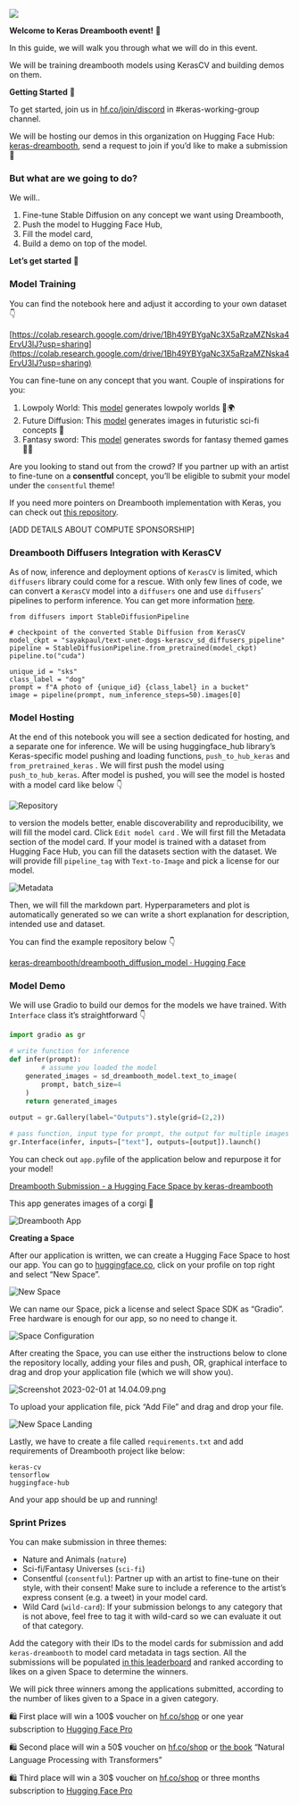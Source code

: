 
![](https://huggingface.co/spaces/keras-dreambooth/README/resolve/main/dreambooth.png)

**Welcome to Keras Dreambooth event!** 🤗 

In this guide, we will walk you through what we will do in this event.

We will be training dreambooth models using KerasCV and building demos on them. 

**Getting Started** 🚀 

To get started, join us in [hf.co/join/discord](http://hf.co/join/discord) in #keras-working-group channel. 

We will be hosting our demos in this organization on Hugging Face Hub: [keras-dreambooth](https://huggingface.co/keras-dreambooth), send a request to join if you’d like to make a submission 🙂

### But what are we going to do?

We will..

1. Fine-tune Stable Diffusion on any concept we want using Dreambooth,
2. Push the model to Hugging Face Hub,
3. Fill the model card,
4. Build a demo on top of the model.

**Let’s get started** 🚀 

### **Model Training**

You can find the notebook here and adjust it according to your own dataset 👇  

[https://colab.research.google.com/drive/1Bh49YBYgaNc3X5aRzaMZNska4ErvU3lJ?usp=sharing](https://colab.research.google.com/drive/1Bh49YBYgaNc3X5aRzaMZNska4ErvU3lJ?usp=sharing) 

You can fine-tune on any concept that you want. Couple of inspirations for you: 

1. Lowpoly World: This [model](https://huggingface.co/MirageML/lowpoly-world) generates lowpoly worlds 🤯🌍
2. Future Diffusion: This [model](https://huggingface.co/nitrosocke/Future-Diffusion) generates images in futuristic sci-fi concepts 🤖
3. Fantasy sword: This [model](https://huggingface.co/MirageML/fantasy-sword) generates swords for fantasy themed games 🧙‍♂️

Are you looking to stand out from the crowd? If you partner up with an artist to fine-tune on a **********consentful********** concept, you’ll be eligible to submit your model under the `consentful` theme!

If you need more pointers on Dreambooth implementation with Keras, you can check out [this repository](https://github.com/sayakpaul/dreambooth-keras). 

[ADD DETAILS ABOUT COMPUTE SPONSORSHIP]

### Dreambooth Diffusers Integration with KerasCV

As of now, inference and deployment options of `KerasCV` is limited, which `diffusers` library could come for a rescue. With only few lines of code, we can convert a `KerasCV` model into a `diffusers` one and use `diffusers`’ pipelines to perform inference. You can get more information [here](https://huggingface.co/docs/diffusers/main/en/using-diffusers/kerascv).

```
from diffusers import StableDiffusionPipeline

# checkpoint of the converted Stable Diffusion from KerasCV
model_ckpt = "sayakpaul/text-unet-dogs-kerascv_sd_diffusers_pipeline"
pipeline = StableDiffusionPipeline.from_pretrained(model_ckpt)
pipeline.to("cuda")

unique_id = "sks"
class_label = "dog"
prompt = f"A photo of {unique_id} {class_label} in a bucket"
image = pipeline(prompt, num_inference_steps=50).images[0]
```

### **Model Hosting**

At the end of this notebook you will see a section dedicated for hosting, and a separate one for inference. We will be using huggingface_hub library’s Keras-specific model pushing and loading functions, `push_to_hub_keras` and `from_pretrained_keras` . We will first push the model using `push_to_hub_keras`. After model is pushed, you will see the model is hosted with a model card like below 👇 

![Repository](https://huggingface.co/datasets/huggingface/documentation-images/resolve/main/dreamboothrepo.png)

to version the models better, enable discoverability and reproducibility, we will fill the model card.  Click `Edit model card` . We will first fill the Metadata section of the model card. If your model is trained with a dataset from Hugging Face Hub, you can fill the datasets section with the dataset. We will provide fill `pipeline_tag` with `Text-to-Image` and pick a license for our model. 

![Metadata](https://huggingface.co/datasets/huggingface/documentation-images/resolve/main/dreambooth-etadata.png)

Then, we will fill the markdown part. Hyperparameters and plot is automatically generated so we can write a short explanation for description, intended use and dataset.


You can find the example repository below 👇 

[keras-dreambooth/dreambooth_diffusion_model · Hugging Face](https://huggingface.co/keras-dreambooth/dreambooth_diffusion_model)

### Model Demo

We will use Gradio to build our demos for the models we have trained. With `Interface` class it’s straightforward 👇  

```python
import gradio as gr

# write function for inference
def infer(prompt):
		# assume you loaded the model
    generated_images = sd_dreambooth_model.text_to_image(
        prompt, batch_size=4
    )
    return generated_images 
    
output = gr.Gallery(label="Outputs").style(grid=(2,2))

# pass function, input type for prompt, the output for multiple images
gr.Interface(infer, inputs=["text"], outputs=[output]).launch()
```

You can check out `app.py`file of the application below and repurpose it for your model!

[Dreambooth Submission - a Hugging Face Space by keras-dreambooth](https://huggingface.co/spaces/keras-dreambooth/example-submission)

This app generates images of a corgi 🐶 

![Dreambooth App](https://huggingface.co/datasets/huggingface/documentation-images/resolve/main/dreambooth_corgi.png)

**Creating a Space**

After our application is written, we can create a Hugging Face Space to host our app. You can go to [huggingface.co](http://huggingface.co), click on your profile on top right and select “New Space”.

![New Space](https://huggingface.co/datasets/huggingface/documentation-images/resolve/main/new_space.png)


We can name our Space, pick a license and select Space SDK as “Gradio”. Free hardware is enough for our app, so no need to change it.

![Space Configuration](https://huggingface.co/datasets/huggingface/documentation-images/resolve/main/space_config.png)

After creating the Space, you can use either the instructions below to clone the repository locally, adding your files and push, OR, graphical interface to drag and drop your application file (which we will show you).

![Screenshot 2023-02-01 at 14.04.09.png](https://s3-us-west-2.amazonaws.com/secure.notion-static.com/1c332e06-c3ac-4e4d-b1af-5a5836cded7c/Screenshot_2023-02-01_at_14.04.09.png)

To upload your application file, pick “Add File” and drag and drop your file.

![New Space Landing](https://huggingface.co/datasets/huggingface/documentation-images/resolve/main/space_landing.png)

Lastly, we have to create a file called `requirements.txt` and add requirements of Dreambooth project like below: 

```
keras-cv
tensorflow
huggingface-hub
```

 And your app should be up and running!

### Sprint **Prizes**

You can make submission in three themes: 

- Nature and Animals (`nature`)
- Sci-fi/Fantasy Universes (`sci-fi`)
- Consentful (`consentful`): Partner up with an artist to fine-tune on their style, with their consent! Make sure to include a reference to the artist’s express consent (e.g. a tweet) in your model card.
- Wild Card (`wild-card`): If your submission belongs to any category that is not above, feel free to tag it with wild-card so we can evaluate it out of that category.

Add the category with their IDs to the model cards for submission and add `keras-dreambooth` to model card metadata in tags section. All the submissions will be populated [in this leaderboard](https://huggingface.co/spaces/keras-dreambooth/leaderboard) and ranked according to likes on a given Space to determine the winners.

We will pick three winners among the applications submitted, according to the number of likes given to a Space in a given category. 

🛍️ First place will win a 100$ voucher on [hf.co/shop](http://hf.co/shop) or one year subscription to [Hugging Face Pro](https://huggingface.co/pricing#pro)

🛍️ Second place will win a 50$ voucher on [hf.co/shop](http://hf.co/shop) or [the book](https://transformersbook.com/) “Natural Language Processing with Transformers”

🛍️ Third place will win a 30$ voucher on [hf.co/shop](http://hf.co/shop) or three months subscription to [Hugging Face Pro](https://huggingface.co/pricing#pro)